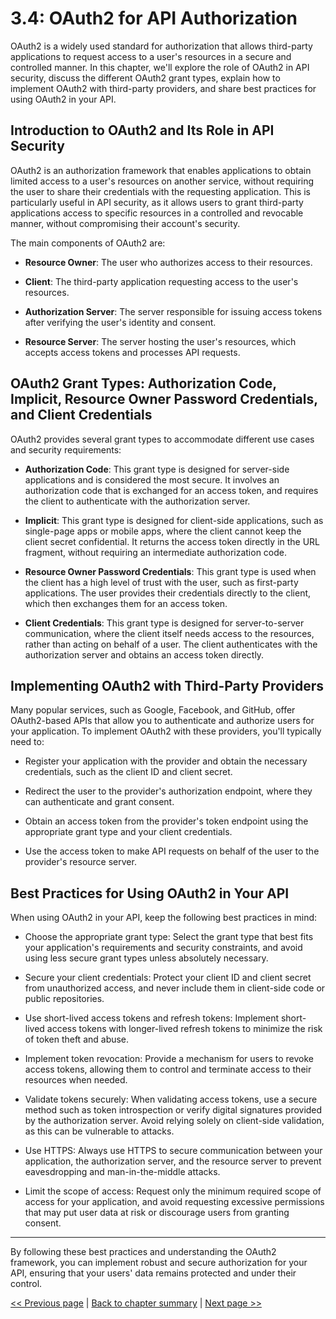 # 3.4: OAuth2 for API Authorization

OAuth2 is a widely used standard for authorization that allows third-party applications to request access to a user's resources in a secure and controlled manner. In this chapter, we'll explore the role of OAuth2 in API security, discuss the different OAuth2 grant types, explain how to implement OAuth2 with third-party providers, and share best practices for using OAuth2 in your API.

## Introduction to OAuth2 and Its Role in API Security

OAuth2 is an authorization framework that enables applications to obtain limited access to a user's resources on another service, without requiring the user to share their credentials with the requesting application. This is particularly useful in API security, as it allows users to grant third-party applications access to specific resources in a controlled and revocable manner, without compromising their account's security.

The main components of OAuth2 are:
- **Resource Owner**: The user who authorizes access to their resources.
  
- **Client**: The third-party application requesting access to the user's resources.
  
- **Authorization Server**: The server responsible for issuing access tokens after verifying the user's identity and consent.
  
- **Resource Server**: The server hosting the user's resources, which accepts access tokens and processes API requests.

## OAuth2 Grant Types: Authorization Code, Implicit, Resource Owner Password Credentials, and Client Credentials

OAuth2 provides several grant types to accommodate different use cases and security requirements:

- **Authorization Code**: This grant type is designed for server-side applications and is considered the most secure. It involves an authorization code that is exchanged for an access token, and requires the client to authenticate with the authorization server.
    
- **Implicit**: This grant type is designed for client-side applications, such as single-page apps or mobile apps, where the client cannot keep the client secret confidential. It returns the access token directly in the URL fragment, without requiring an intermediate authorization code.
    
- **Resource Owner Password Credentials**: This grant type is used when the client has a high level of trust with the user, such as first-party applications. The user provides their credentials directly to the client, which then exchanges them for an access token.
    
- **Client Credentials**: This grant type is designed for server-to-server communication, where the client itself needs access to the resources, rather than acting on behalf of a user. The client authenticates with the authorization server and obtains an access token directly.

## Implementing OAuth2 with Third-Party Providers

Many popular services, such as Google, Facebook, and GitHub, offer OAuth2-based APIs that allow you to authenticate and authorize users for your application. To implement OAuth2 with these providers, you'll typically need to:

- Register your application with the provider and obtain the necessary credentials, such as the client ID and client secret.
    
- Redirect the user to the provider's authorization endpoint, where they can authenticate and grant consent.
    
- Obtain an access token from the provider's token endpoint using the appropriate grant type and your client credentials.
    
- Use the access token to make API requests on behalf of the user to the provider's resource server.

## Best Practices for Using OAuth2 in Your API

When using OAuth2 in your API, keep the following best practices in mind:

- Choose the appropriate grant type: Select the grant type that best fits your application's requirements and security constraints, and avoid using less secure grant types unless absolutely necessary.
    
- Secure your client credentials: Protect your client ID and client secret from unauthorized access, and never include them in client-side code or public repositories.
    
- Use short-lived access tokens and refresh tokens: Implement short-lived access tokens with longer-lived refresh tokens to minimize the risk of token theft and abuse.
    
- Implement token revocation: Provide a mechanism for users to revoke access tokens, allowing them to control and terminate access to their resources when needed.

- Validate tokens securely: When validating access tokens, use a secure method such as token introspection or verify digital signatures provided by the authorization server. Avoid relying solely on client-side validation, as this can be vulnerable to attacks.
  
- Use HTTPS: Always use HTTPS to secure communication between your application, the authorization server, and the resource server to prevent eavesdropping and man-in-the-middle attacks.

- Limit the scope of access: Request only the minimum required scope of access for your application, and avoid requesting excessive permissions that may put user data at risk or discourage users from granting consent.

*** 

By following these best practices and understanding the OAuth2 framework, you can implement robust and secure authorization for your API, ensuring that your users' data remains protected and under their control.

[<< Previous page](3.3-json-web-tokens-jwt.md) | [Back to chapter summary](Readme.md) | [Next page >>](3.5-role-based-access-control.md)